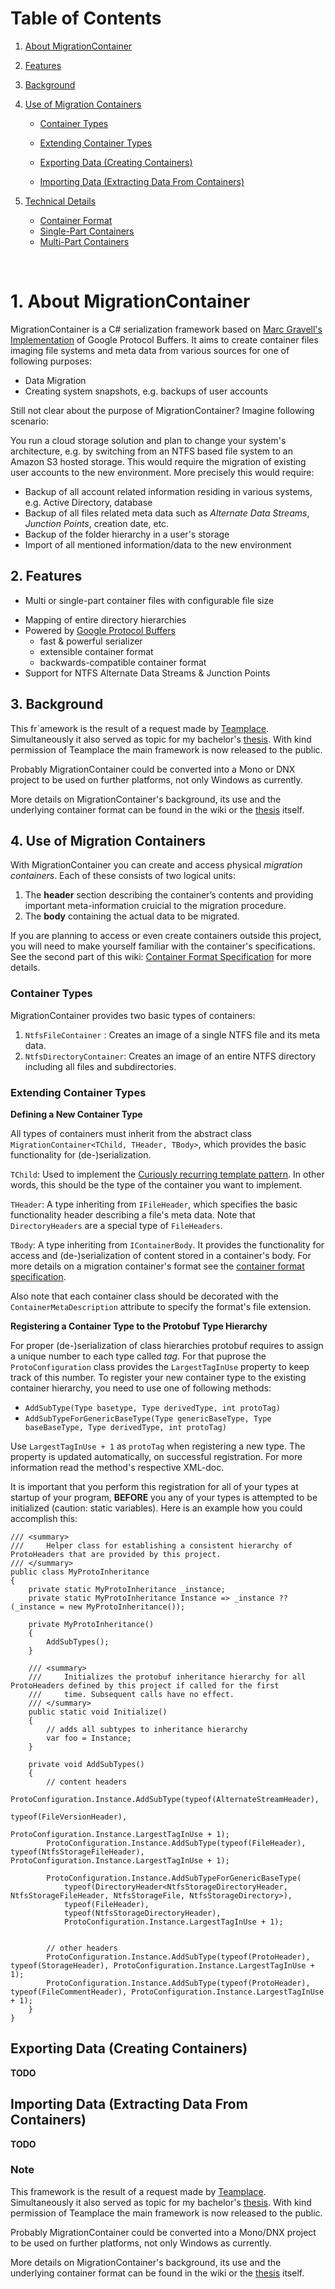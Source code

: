 # Table of Contents
1. [About MigrationContainer](#1-about-migrationcontainer)

2. [Features](#2-features)

3. [Background](#3-background)

4. [Use of Migration Containers](#4-use-of-migration-containers)

   - [Container Types](#container-types)

   - [Extending Container Types](#extending-container-types)
   - [Exporting Data (Creating Containers)](#exporting-data-creating-containers)
   - [Importing Data (Extracting Data From Containers)](#importing-data-extracting-data-from-containers)

5. [Technical Details](technical-details)
   - [Container Format](#container-format)
   - [Single-Part Containers](#single-part-containers)
   - [Multi-Part Containers](#multi-part-containers)
<br>

# 1. About MigrationContainer
MigrationContainer is a C# serialization framework based on [Marc Gravell's Implementation](https://github.com/mgravell/protobuf-net) of Google Protocol Buffers.  It aims to create container files imaging file systems and meta data from various sources for one of following purposes:



- Data Migration
- Creating system snapshots, e.g. backups of user accounts



Still not clear about the purpose of MigrationContainer? Imagine following scenario:

You run a cloud storage solution and plan to change your system's architecture, e.g. by switching from an NTFS based file system to an Amazon S3 hosted storage. This would require the migration of existing user accounts to the new environment. More precisely this would require:



- Backup of all account related information residing in various systems, e.g. Active Directory, database
- Backup of all files related meta data such as *Alternate Data Streams*, *Junction Points*, creation date, etc.
- Backup of the folder hierarchy in a user's storage
- Import of all mentioned information/data to the new environment



## 2. Features

- Multi or single-part container files with configurable file size

* Mapping of entire directory hierarchies
* Powered by [Google Protocol Buffers](https://developers.google.com/protocol-buffers/)
  * fast & powerful serializer 
  * extensible container format
  * backwards-compatible container format
* Support for NTFS Alternate Data Streams & Junction Points



## 3. Background

This fr`amework is the result of a request made by [Teamplace](https://www.teamplace.net/en/). Simultaneously it also served as topic for my bachelor's [thesis](https://drive.google.com/open?id=0B_-vg-Ca4cDReUQ5LTZvWk0zemc). With kind permission of Teamplace the main framework is now released to the public. 

Probably MigrationContainer could be converted into a Mono or DNX project to be used on further platforms, not only Windows as currently.

More details on MigrationContainer's background, its use and the underlying container format can be found in the wiki or the [thesis](https://drive.google.com/open?id=0B_-vg-Ca4cDReUQ5LTZvWk0zemc) itself.



## 4. Use of Migration Containers

With MigrationContainer you can create and access physical *migration containers*. Each of these consists of two logical units: 

1. The **header** section describing the container’s contents and providing important meta-information cruicial to the migration procedure.
2. The **body** containing the actual data to be migrated.

If you are planning to access or even create containers outside this project, you will need to make yourself familiar with the  container's specifications. See the second part of this wiki: [Container Format Specification](#2-container-format-specification) for more details.

### Container Types
MigrationContainer provides two basic types of containers:

1. `NtfsFileContainer` : Creates an image of a single NTFS file and its meta data.
2. `NtfsDirectoryContainer`: Creates an image of an entire NTFS directory including all files and subdirectories.


### Extending Container Types

**Defining a New Container Type**

All types of containers must inherit from the abstract class` MigrationContainer<TChild, THeader, TBody>`, which provides the basic functionality for (de-)serialization.

`TChild`: Used to implement the [Curiously recurring template pattern](https://en.wikipedia.org/wiki/Curiously_recurring_template_pattern). In other words, this should be the type of the container you want to implement.

`THeader`: A type inheriting from `IFileHeader`, which specifies the basic functionality header describing a file's meta data. Note that `DirectoryHeaders` are a special type of `FileHeaders`.

`TBody`: A type inheriting from `IContainerBody`. It provides the functionality for access and (de-)serialization of content stored in a container's body. For more details on a migration container's format see the [container format specification]().

Also note that each container class should be decorated with the `ContainerMetaDescription` attribute to specify the format's file extension.



**Registering a Container Type to the Protobuf Type Hierarchy**

For proper (de-)serialization of class hierarchies protobuf requires to assign a unique number to each type called *tag*. For that puprose the `ProtoConfiguration` class provides the `LargestTagInUse` property to keep track of this number.  To register your new container type to the existing container hierarchy, you need to use one of following methods:

- `AddSubType(Type basetype, Type derivedType, int protoTag)`
- `AddSubTypeForGenericBaseType(Type genericBaseType, Type baseBaseType, Type derivedType, int protoTag)`

Use `LargestTagInUse + 1` as `protoTag` when registering a new type. The property is updated automatically, on successful registration. For more information read the method's respective XML-doc.

It is important that you perform this registration for all of your types at startup of your program, **BEFORE** you any of your types is attempted to be initialized (caution: static variables). Here is an example how you could accomplish this:

    /// <summary>
    ///     Helper class for establishing a consistent hierarchy of ProtoHeaders that are provided by this project.
    /// </summary>
    public class MyProtoInheritance
    {
        private static MyProtoInheritance _instance;
        private static MyProtoInheritance Instance => _instance ?? (_instance = new MyProtoInheritance());
    
        private MyProtoInheritance()
        {
            AddSubTypes();
        }
    
        /// <summary>
        ///     Initializes the protobuf inheritance hierarchy for all ProtoHeaders defined by this project if called for the first
        ///     time. Subsequent calls have no effect.
        /// </summary>
        public static void Initialize()
        {
            // adds all subtypes to inheritance hierarchy
            var foo = Instance;
        }
    
        private void AddSubTypes()
        {
            // content headers
            ProtoConfiguration.Instance.AddSubType(typeof(AlternateStreamHeader),
                                                   typeof(FileVersionHeader),
                                                   ProtoConfiguration.Instance.LargestTagInUse + 1);
            ProtoConfiguration.Instance.AddSubType(typeof(FileHeader), typeof(NtfsStorageFileHeader), ProtoConfiguration.Instance.LargestTagInUse + 1);
    
            ProtoConfiguration.Instance.AddSubTypeForGenericBaseType(
                typeof(DirectoryHeader<NtfsStorageDirectoryHeader, NtfsStorageFileHeader, NtfsStorageFile, NtfsStorageDirectory>),
                typeof(FileHeader),
                typeof(NtfsStorageDirectoryHeader),
                ProtoConfiguration.Instance.LargestTagInUse + 1);


            // other headers
            ProtoConfiguration.Instance.AddSubType(typeof(ProtoHeader), typeof(StorageHeader), ProtoConfiguration.Instance.LargestTagInUse + 1);
            ProtoConfiguration.Instance.AddSubType(typeof(ProtoHeader), typeof(FileCommentHeader), ProtoConfiguration.Instance.LargestTagInUse + 1);
        }
    }
    
## Exporting Data (Creating Containers)

**TODO**

## Importing Data (Extracting Data From Containers)

**TODO**


### Note
This framework is the result of a request made by [Teamplace](https://www.teamplace.net/en/). Simultaneously it also served as topic for my bachelor's [thesis](https://drive.google.com/open?id=0B_-vg-Ca4cDReUQ5LTZvWk0zemc). With kind permission of Teamplace the main framework is now released to the public. 

Probably MigrationContainer could be converted into a Mono/DNX project to be used on further platforms, not only Windows as currently.

More details on MigrationContainer's background, its use and the underlying container format can be found in the wiki or the [thesis](https://drive.google.com/open?id=0B_-vg-Ca4cDReUQ5LTZvWk0zemc) itself.
